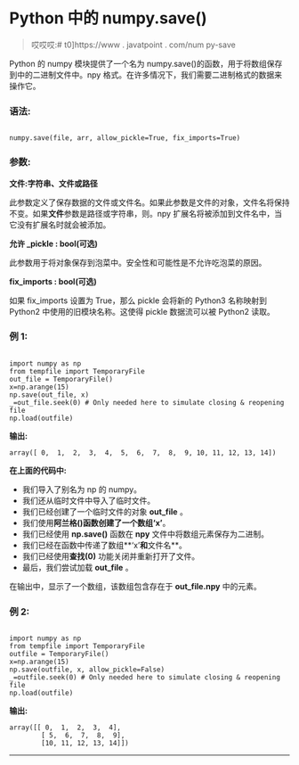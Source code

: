 # Python 中的 numpy.save()

> 哎哎哎:# t0]https://www . javatpoint . com/num py-save

Python 的 numpy 模块提供了一个名为 numpy.save()的函数，用于将数组保存到中的二进制文件中。npy 格式。在许多情况下，我们需要二进制格式的数据来操作它。

### 语法:

```

numpy.save(file, arr, allow_pickle=True, fix_imports=True)

```

### 参数:

**文件:字符串、文件或路径**

此参数定义了保存数据的文件或文件名。如果此参数是文件的对象，文件名将保持不变。如果**文件**参数是路径或字符串，则。npy 扩展名将被添加到文件名中，当它没有扩展名时就会被添加。

**允许 _pickle : bool(可选)**

此参数用于将对象保存到泡菜中。安全性和可能性是不允许吃泡菜的原因。

**fix_imports : bool(可选)**

如果 fix_imports 设置为 True，那么 pickle 会将新的 Python3 名称映射到 Python2 中使用的旧模块名称。这使得 pickle 数据流可以被 Python2 读取。

### 例 1:

```

import numpy as np
from tempfile import TemporaryFile
out_file = TemporaryFile()
x=np.arange(15)
np.save(out_file, x)
_=out_file.seek(0) # Only needed here to simulate closing & reopening file
np.load(outfile)

```

**输出:**

```
array([ 0,  1,  2,  3,  4,  5,  6,  7,  8,  9, 10, 11, 12, 13, 14])

```

**在上面的代码中:**

*   我们导入了别名为 np 的 numpy。
*   我们还从临时文件中导入了临时文件。
*   我们已经创建了一个临时文件的对象 **out_file** 。
*   我们使用**阿兰格()**函数创建了一个数组**‘x’**。
*   我们已经使用 **np.save()** 函数在 **npy** 文件中将数组元素保存为二进制。
*   我们已经在函数中传递了数组**‘x’**和**文件名**。
*   我们已经使用**查找(0)** 功能关闭并重新打开了文件。
*   最后，我们尝试加载 **out_file** 。

在输出中，显示了一个数组，该数组包含存在于 **out_file.npy** 中的元素。

### 例 2:

```

import numpy as np
from tempfile import TemporaryFile
outfile = TemporaryFile()
x=np.arange(15)
np.save(outfile, x, allow_pickle=False)
_=outfile.seek(0) # Only needed here to simulate closing & reopening file
np.load(outfile)

```

**输出:**

```
array([[ 0,  1,  2,  3,  4],
       	[ 5,  6,  7,  8,  9],
      	[10, 11, 12, 13, 14]])

```

* * *